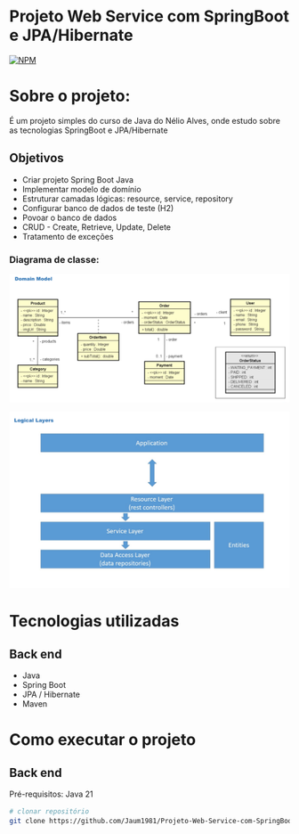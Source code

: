 # Projeto Web Service com SpringBoot e JPA/Hibernate
[![NPM](https://img.shields.io/npm/l/react)](https://github.com/Jaum1981/Projeto-Web-Service-com-SpringBoot-e-JPA-Hibernate/blob/main/LICENSE)

# Sobre o projeto:
É um projeto simples do curso de Java do Nélio Alves, onde estudo sobre as tecnologias SpringBoot e JPA/Hibernate

## Objetivos

- Criar projeto Spring Boot Java
- Implementar modelo de domínio
- Estruturar camadas lógicas: resource, service, repository
- Configurar banco de dados de teste (H2)
- Povoar o banco de dados
- CRUD - Create, Retrieve, Update, Delete
- Tratamento de exceções


### Diagrama de classe:

![Alt text](/documentacaoProjeto/domain.png?raw=true "Diagrama de Classes")

![Alt text](/documentacaoProjeto/logical.png?raw=true "Camada Logica")


# Tecnologias utilizadas
## Back end
- Java
- Spring Boot
- JPA / Hibernate
- Maven

# Como executar o projeto
## Back end
Pré-requisitos: Java 21

```bash
# clonar repositório
git clone https://github.com/Jaum1981/Projeto-Web-Service-com-SpringBoot-e-JPA-Hibernate
